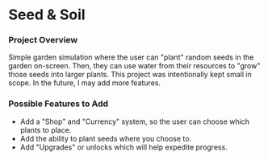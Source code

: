 # Seed & Soil
### Project Overview
Simple garden simulation where the user can "plant" random seeds in the garden on-screen. Then, they can use water from their resources to "grow" those seeds into larger plants. This project was intentionally kept small in scope. In the future, I may add more features.

### Possible Features to Add
- Add a "Shop" and "Currency" system, so the user can choose which plants to place.
- Add the ability to plant seeds where you choose to.
- Add "Upgrades" or unlocks which will help expedite progress.
